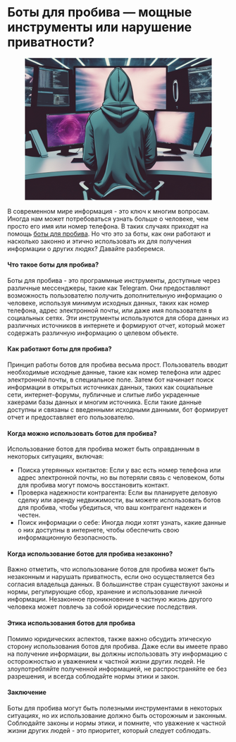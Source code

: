 # Боты для пробива — мощные инструменты или нарушение приватности?

<figure><img src=".gitbook/assets/ApplicationFrameHost_tVWc7ajBGe.jpg" alt=""><figcaption></figcaption></figure>

В современном мире информация - это ключ к многим вопросам. Иногда нам может потребоваться узнать больше о человеке, чем просто его имя или номер телефона. В таких случаях приходят на помощь [боты для пробива](spisok-saitov-i-servisov-po-probivu-2024.md). Но что это за боты, как они работают и насколько законно и этично использовать их для получения информации о других людях? Давайте разберемся.

#### **Что такое боты для пробива?** <a href="#i8eb" id="i8eb"></a>

Боты для пробива - это программные инструменты, доступные через различные мессенджеры, такие как Telegram. Они предоставляют возможность пользователю получить дополнительную информацию о человеке, используя минимум исходных данных, таких как номер телефона, адрес электронной почты, или даже имя пользователя в социальных сетях. Эти инструменты используются для сбора данных из различных источников в интернете и формируют отчет, который может содержать различную информацию о целевом объекте.

#### Как работают боты для пробива? <a href="#s4vs" id="s4vs"></a>

Принцип работы ботов для пробива весьма прост. Пользователь вводит необходимые исходные данные, такие как номер телефона или адрес электронной почты, в специальное поле. Затем бот начинает поиск информации в открытых источниках данных, таких как социальные сети, интернет-форумы, публичные и слитые либо украденные хакерами базы данных и многим источника. Если такие данные доступны и связаны с введенными исходными данными, бот формирует отчет и предоставляет его пользователю.

#### **Когда можно использовать ботов для пробива?** <a href="#id-2a6c" id="id-2a6c"></a>

Использование ботов для пробива может быть оправданным в некоторых ситуациях, включая:

* Поиска утерянных контактов: Если у вас есть номер телефона или адрес электронной почты, но вы потеряли связь с человеком, боты для пробива могут помочь восстановить контакт.
* Проверка надежности контрагента: Если вы планируете деловую сделку или аренду недвижимости, вы можете использовать ботов для пробива, чтобы убедиться, что ваш контрагент надежен и честен.
* Поиск информации о себе: Иногда люди хотят узнать, какие данные о них доступны в интернете, чтобы обеспечить свою информационную безопасность.

#### **Когда использование ботов для пробива незаконно?** <a href="#ovzr" id="ovzr"></a>

Важно отметить, что использование ботов для пробива может быть незаконным и нарушать приватность, если оно осуществляется без согласия владельца данных. В большинстве стран существуют законы и нормы, регулирующие сбор, хранение и использование личной информации. Незаконное проникновение в частную жизнь другого человека может повлечь за собой юридические последствия.

#### **Этика использования ботов для пробива** <a href="#cuks" id="cuks"></a>

Помимо юридических аспектов, также важно обсудить этическую сторону использования ботов для пробива. Даже если вы имеете право на получение информации, вы должны использовать эту информацию с осторожностью и уважением к частной жизни других людей. Не злоупотребляйте полученной информацией, не распространяйте ее без разрешения, и всегда соблюдайте нормы этики и закон.

#### **Заключение** <a href="#v92c" id="v92c"></a>

Боты для пробива могут быть полезными инструментами в некоторых ситуациях, но их использование должно быть осторожным и законным. Соблюдайте законы и нормы этики, и помните, что уважение к частной жизни других людей - это приоритет, который следует соблюдать.
